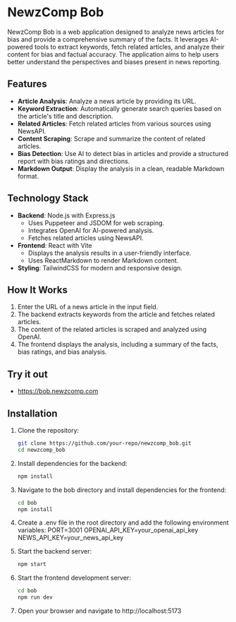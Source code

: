 # NewzComp Bob

NewzComp Bob is a web application designed to analyze news articles for bias and provide a comprehensive summary of the facts. It leverages AI-powered tools to extract keywords, fetch related articles, and analyze their content for bias and factual accuracy. The application aims to help users better understand the perspectives and biases present in news reporting.

## Features

- **Article Analysis**: Analyze a news article by providing its URL.
- **Keyword Extraction**: Automatically generate search queries based on the article's title and description.
- **Related Articles**: Fetch related articles from various sources using NewsAPI.
- **Content Scraping**: Scrape and summarize the content of related articles.
- **Bias Detection**: Use AI to detect bias in articles and provide a structured report with bias ratings and directions.
- **Markdown Output**: Display the analysis in a clean, readable Markdown format.

## Technology Stack

- **Backend**: Node.js with Express.js
  - Uses Puppeteer and JSDOM for web scraping.
  - Integrates OpenAI for AI-powered analysis.
  - Fetches related articles using NewsAPI.
- **Frontend**: React with Vite
  - Displays the analysis results in a user-friendly interface.
  - Uses ReactMarkdown to render Markdown content.
- **Styling**: TailwindCSS for modern and responsive design.

## How It Works

1. Enter the URL of a news article in the input field.
2. The backend extracts keywords from the article and fetches related articles.
3. The content of the related articles is scraped and analyzed using OpenAI.
4. The frontend displays the analysis, including a summary of the facts, bias ratings, and bias analysis.

## Try it out

- https://bob.newzcomp.com

## Installation

1. Clone the repository:
   ```bash
   git clone https://github.com/your-repo/newzcomp_bob.git
   cd newzcomp_bob

2. Install dependencies for the backend:
    ```bash
    npm install

3. Navigate to the bob directory and install dependencies for the frontend:
    ```bash
    cd bob
    npm install

4. Create a .env file in the root directory and add the following environment variables:
  PORT=3001
  OPENAI_API_KEY=your_openai_api_key
  NEWS_API_KEY=your_news_api_key

5. Start the backend server:
    ```bash
    npm start

6. Start the frontend development server:
    ```bash
    cd bob
    npm run dev

7. Open your browser and navigate to http://localhost:5173
